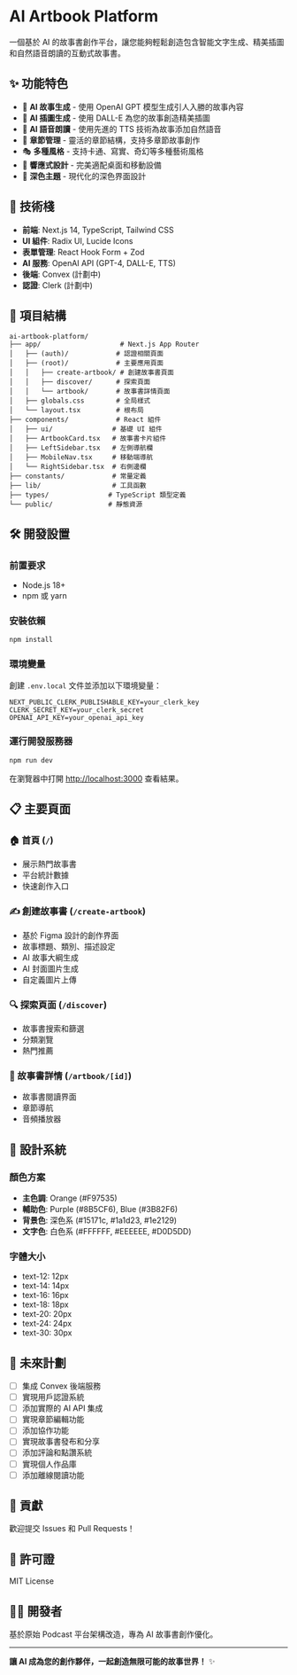 # AI Artbook Platform

一個基於 AI 的故事書創作平台，讓您能夠輕鬆創造包含智能文字生成、精美插圖和自然語音朗讀的互動式故事書。

## ✨ 功能特色

- 🤖 **AI 故事生成** - 使用 OpenAI GPT 模型生成引人入勝的故事內容
- 🎨 **AI 插圖生成** - 使用 DALL-E 為您的故事創造精美插圖
- 🎵 **AI 語音朗讀** - 使用先進的 TTS 技術為故事添加自然語音
- 📖 **章節管理** - 靈活的章節結構，支持多章節故事創作
- 🎭 **多種風格** - 支持卡通、寫實、奇幻等多種藝術風格
- 📱 **響應式設計** - 完美適配桌面和移動設備
- 🌙 **深色主題** - 現代化的深色界面設計

## 🚀 技術棧

- **前端**: Next.js 14, TypeScript, Tailwind CSS
- **UI 組件**: Radix UI, Lucide Icons
- **表單管理**: React Hook Form + Zod
- **AI 服務**: OpenAI API (GPT-4, DALL-E, TTS)
- **後端**: Convex (計劃中)
- **認證**: Clerk (計劃中)

## 📁 項目結構

```
ai-artbook-platform/
├── app/                    # Next.js App Router
│   ├── (auth)/            # 認證相關頁面
│   ├── (root)/            # 主要應用頁面
│   │   ├── create-artbook/ # 創建故事書頁面
│   │   ├── discover/      # 探索頁面
│   │   └── artbook/       # 故事書詳情頁面
│   ├── globals.css        # 全局樣式
│   └── layout.tsx         # 根布局
├── components/            # React 組件
│   ├── ui/               # 基礎 UI 組件
│   ├── ArtbookCard.tsx   # 故事書卡片組件
│   ├── LeftSidebar.tsx   # 左側導航欄
│   ├── MobileNav.tsx     # 移動端導航
│   └── RightSidebar.tsx  # 右側邊欄
├── constants/            # 常量定義
├── lib/                  # 工具函數
├── types/               # TypeScript 類型定義
└── public/              # 靜態資源
```

## 🛠️ 開發設置

### 前置要求

- Node.js 18+
- npm 或 yarn

### 安裝依賴

```bash
npm install
```

### 環境變量

創建 `.env.local` 文件並添加以下環境變量：

```env
NEXT_PUBLIC_CLERK_PUBLISHABLE_KEY=your_clerk_key
CLERK_SECRET_KEY=your_clerk_secret
OPENAI_API_KEY=your_openai_api_key
```

### 運行開發服務器

```bash
npm run dev
```

在瀏覽器中打開 [http://localhost:3000](http://localhost:3000) 查看結果。

## 📋 主要頁面

### 🏠 首頁 (`/`)
- 展示熱門故事書
- 平台統計數據
- 快速創作入口

### ✍️ 創建故事書 (`/create-artbook`)
- 基於 Figma 設計的創作界面
- 故事標題、類別、描述設定
- AI 故事大綱生成
- AI 封面圖片生成
- 自定義圖片上傳

### 🔍 探索頁面 (`/discover`)
- 故事書搜索和篩選
- 分類瀏覽
- 熱門推薦

### 📖 故事書詳情 (`/artbook/[id]`)
- 故事書閱讀界面
- 章節導航
- 音頻播放器

## 🎨 設計系統

### 顏色方案
- **主色調**: Orange (#F97535)
- **輔助色**: Purple (#8B5CF6), Blue (#3B82F6)
- **背景色**: 深色系 (#15171c, #1a1d23, #1e2129)
- **文字色**: 白色系 (#FFFFFF, #EEEEEE, #D0D5DD)

### 字體大小
- text-12: 12px
- text-14: 14px  
- text-16: 16px
- text-18: 18px
- text-20: 20px
- text-24: 24px
- text-30: 30px

## 🔮 未來計劃

- [ ] 集成 Convex 後端服務
- [ ] 實現用戶認證系統
- [ ] 添加實際的 AI API 集成
- [ ] 實現章節編輯功能
- [ ] 添加協作功能
- [ ] 實現故事書發布和分享
- [ ] 添加評論和點讚系統
- [ ] 實現個人作品庫
- [ ] 添加離線閱讀功能

## 🤝 貢獻

歡迎提交 Issues 和 Pull Requests！

## 📄 許可證

MIT License

## 👨‍💻 開發者

基於原始 Podcast 平台架構改造，專為 AI 故事書創作優化。

---

**讓 AI 成為您的創作夥伴，一起創造無限可能的故事世界！** ✨